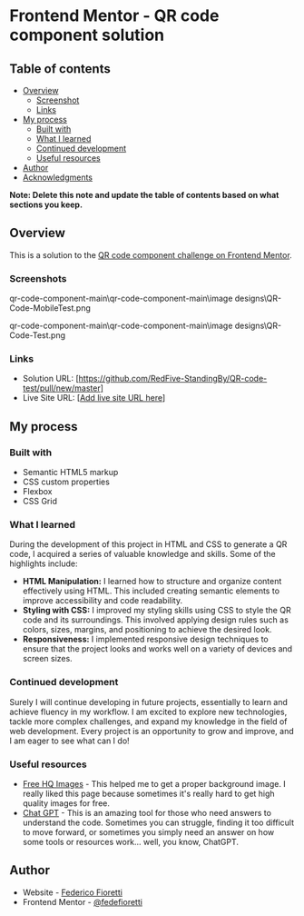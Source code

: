 # Frontend Mentor - QR code component solution


## Table of contents

- [Overview](#overview)
  - [Screenshot](#screenshot)
  - [Links](#links)
- [My process](#my-process)
  - [Built with](#built-with)
  - [What I learned](#what-i-learned)
  - [Continued development](#continued-development)
  - [Useful resources](#useful-resources)
- [Author](#author)
- [Acknowledgments](#acknowledgments)

**Note: Delete this note and update the table of contents based on what sections you keep.**

## Overview

This is a solution to the [QR code component challenge on Frontend Mentor](https://www.frontendmentor.io/challenges/qr-code-component-iux_sIO_H).


### Screenshots

qr-code-component-main\qr-code-component-main\image designs\QR-Code-MobileTest.png

qr-code-component-main\qr-code-component-main\image designs\QR-Code-Test.png


### Links

- Solution URL: [https://github.com/RedFive-StandingBy/QR-code-test/pull/new/master]
- Live Site URL: [[Add live site URL here](https://fedefioretti.github.io/QR-code-test/)]

## My process

### Built with

- Semantic HTML5 markup
- CSS custom properties
- Flexbox
- CSS Grid

### What I learned

During the development of this project in HTML and CSS to generate a QR code, I acquired a series of valuable knowledge and skills. Some of the highlights include:

- **HTML Manipulation:** I learned how to structure and organize content effectively using HTML. This included creating semantic elements to improve accessibility and code readability.
- **Styling with CSS:** I improved my styling skills using CSS to style the QR code and its surroundings. This involved applying design rules such as colors, sizes, margins, and positioning to achieve the desired look.
- **Responsiveness:** I implemented responsive design techniques to ensure that the project looks and works well on a variety of devices and screen sizes. 

### Continued development

Surely I will continue developing in future projects, essentially to learn and achieve fluency in my workflow. I am excited to explore new technologies, tackle more complex challenges, and expand my knowledge in the field of web development. Every project is an opportunity to grow and improve, and I am eager to see what can I do!

### Useful resources

- [Free HQ Images](https://unsplash.com/es) - This helped me to get a proper background image. I really liked this page because sometimes it's really hard to get high quality images for free.
- [Chat GPT](https://chatgpt.com/) - This is an amazing tool for those who need answers to understand the code. Sometimes you can struggle, finding it too difficult to move forward, or sometimes you simply need an answer on how some tools or resources work... well, you know, ChatGPT.

## Author

- Website - [Federico Fioretti](https://github.com/fedefioretti)
- Frontend Mentor - [@fedefioretti](https://www.frontendmentor.io/profile/fedefioretti)


